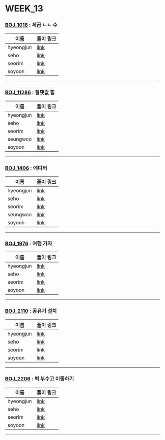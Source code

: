 # WEEK_13

### [BOJ_1016](https://boj.kr/1016) : 제곱 ㄴㄴ 수

|이름|풀이 링크|
|--|--|
|hyeongjun| [link](BOJ_1016/hyeongjun.cpp)
|seho| [link](BOJ_1016/seho.py)
|seorim| [link](BOJ_1016/seorim.py)
|soyoon| [link](BOJ_1016/soyoon.py)
---


### [BOJ_11286](https://boj.kr/11286) : 절댓값 힙

|이름|풀이 링크|
|--|--|
|hyeongjun| [link](BOJ_11286/hyeongjun.cpp)
|seho| [link](BOJ_11286/seho.py)
|seorim| [link](BOJ_11286/seorim.py)
|seungwoo| [link](BOJ_11286/seungwoo.py)
|soyoon| [link](BOJ_11286/soyoon.py)
---


### [BOJ_1406](https://boj.kr/1406) : 에디터

|이름|풀이 링크|
|--|--|
|hyeongjun| [link](BOJ_1406/hyeongjun.cpp)
|seho| [link](BOJ_1406/seho.py)
|seorim| [link](BOJ_1406/seorim.py)
|seungwoo| [link](BOJ_1406/seungwoo.py)
|soyoon| [link](BOJ_1406/soyoon.py)
---


### [BOJ_1976](https://boj.kr/1976) : 여행 가자

|이름|풀이 링크|
|--|--|
|hyeongjun| [link](BOJ_1976/hyeongjun.cpp)
|seho| [link](BOJ_1976/seho.py)
|seorim| [link](BOJ_1976/seorim.py)
|soyoon| [link](BOJ_1976/soyoon.py)
---


### [BOJ_2110](https://boj.kr/2110) : 공유기 설치

|이름|풀이 링크|
|--|--|
|hyeongjun| [link](BOJ_2110/hyeongjun.cpp)
|seho| [link](BOJ_2110/seho.py)
|seorim| [link](BOJ_2110/seorim.py)
|soyoon| [link](BOJ_2110/soyoon.py)
---


### [BOJ_2206](https://boj.kr/2206) : 벽 부수고 이동하기

|이름|풀이 링크|
|--|--|
|hyeongjun| [link](BOJ_2206/hyeongjun.cpp)
|seho| [link](BOJ_2206/seho.py)
|seorim| [link](BOJ_2206/seorim.py)
|soyoon| [link](BOJ_2206/soyoon.py)
---
